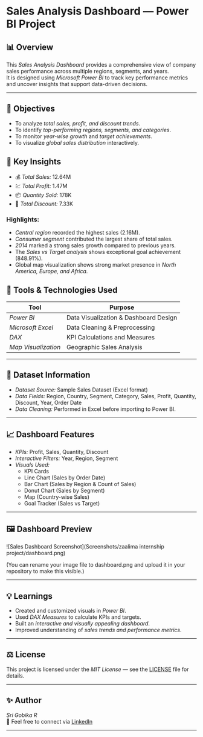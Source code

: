  # Sales Analysis Dashboard — Power BI Project

## 📊 Overview
This *Sales Analysis Dashboard* provides a comprehensive view of company sales performance across multiple regions, segments, and years.  
It is designed using *Microsoft Power BI* to track key performance metrics and uncover insights that support data-driven decisions.

---

## 🎯 Objectives
- To analyze *total sales, profit, and discount trends*.
- To identify *top-performing regions, segments, and categories*.
- To monitor *year-wise growth* and *target achievements*.
- To visualize *global sales distribution* interactively.

## 🧠 Key Insights
- 💰 *Total Sales:* 12.64M  
- 💹 *Total Profit:* 1.47M  
- 📦 *Quantity Sold:* 178K  
- 🎁 *Total Discount:* 7.33K  

### Highlights:
- *Central region* recorded the highest sales (2.16M).  
- *Consumer segment* contributed the largest share of total sales.  
- *2014* marked a strong sales growth compared to previous years.  
- The *Sales vs Target analysis* shows exceptional goal achievement (848.91%).  
- Global map visualization shows strong market presence in *North America, Europe, and Africa*.

## 🧰 Tools & Technologies Used
| Tool | Purpose |
|------|----------
| *Power BI* | Data Visualization & Dashboard Design |
| *Microsoft Excel* | Data Cleaning & Preprocessing |
| *DAX* | KPI Calculations and Measures |
| *Map Visualization* | Geographic Sales Analysis |

---

## 📂 Dataset Information
- *Dataset Source:* Sample Sales Dataset (Excel format)  
- *Data Fields:* Region, Country, Segment, Category, Sales, Profit, Quantity, Discount, Year, Order Date  
- *Data Cleaning:* Performed in Excel before importing to Power BI.

---

## 📈 Dashboard Features
- *KPIs:* Profit, Sales, Quantity, Discount  
- *Interactive Filters:* Year, Region, Segment  
- *Visuals Used:*
  - KPI Cards  
  - Line Chart (Sales by Order Date)  
  - Bar Chart (Sales by Region & Count of Sales)  
  - Donut Chart (Sales by Segment)  
  - Map (Country-wise Sales)  
  - Goal Tracker (Sales vs Target)

---

## 🖼️ Dashboard Preview
![Sales Dashboard Screenshot](Screenshots/zaalima internship project/dashboard.png)

(You can rename your image file to dashboard.png and upload it in your repository to make this visible.)

---

## 💡 Learnings
- Created and customized visuals in *Power BI*.
- Used *DAX Measures* to calculate KPIs and targets.
- Built an *interactive and visually appealing dashboard*.
- Improved understanding of *sales trends and performance metrics*.

---

## ⚖️ License
This project is licensed under the *MIT License* — see the [LICENSE](./LICENSE) file for details.

---

## ✨ Author
*Sri Gobika R*  
📧 Feel free to connect via [LinkedIn](https://www.linkedin.com/in/srigobika)

---
